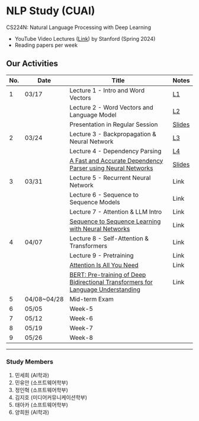 # NLP Study (CUAI)
CS224N: Natural Language Processing with Deep Learning

- YouTube Video Lectures ([Link](https://youtube.com/playlist?list=PLoROMvodv4rOaMFbaqxPDoLWjDaRAdP9D&si=r8djSieatiCCatQV)) by Stanford (Spring 2024)
- Reading papers per week

## Our Activities

| No.  | Date        | Title                          | Notes                          |
|------|-------------|--------------------------------|--------------------------------|
| 1    | 03/17 | Lecture 1 - Intro and Word Vectors         | [L1](https://shorturl.at/ADy2y) |
|      |       | Lecture 2 - Word Vectors and Language Model| [L2](https://shorturl.at/Lgzi8) |
|      |       | Presentation in Regular Session            | [Slides](https://shorturl.at/OwxX8)|
| 2    | 03/24 | Lecture 3 - Backpropagation & Neural Network | [L3](https://shorturl.at/t2CWH) |
|      |       | Lecture 4 - Dependency Parsing |[L4](https://shorturl.at/mC5qH) |
|      |       | [A Fast and Accurate Dependency Parser using Neural Networks](https://shorturl.at/h65Vi) | [Slides](https://shorturl.at/xtpUV) |
| 3    | 03/31 | Lecture 5 - Recurrent Neural Network | Link |
|      |       | Lecture 6 - Sequence to Sequence Models | Link |
|      |       | Lecture 7 - Attention & LLM Intro | Link |
|      |       | [Sequence to Sequence Learning with Neural Networks](https://shorturl.at/84JB0) | Link |
| 4    | 04/07 | Lecture 8 - Self-Attention & Transformers | Link |
|      |       | Lecture 9 - Pretraining | Link |
|      |       | [Attention Is All You Need](https://shorturl.at/wyOFy) | Link |
|      |       | [BERT: Pre-training of Deep Bidirectional Transformers for Language Understanding](https://rb.gy/k56507) | Link |
| 5    | 04/08~04/28 | Mid-term Exam  |                |
| 6    | 05/05 | Week-5  | |
| 7    | 05/12 | Week-6  | |
| 8    | 05/19 | Week-7  | |
| 9    | 05/26 | Week-8  | |

---
### Study Members
1. 민세희	(AI학과)	
2. 민유안	(소프트웨어학부)	
3. 정인혁	(소프트웨어학부)
4. 김지호	(미디어커뮤니케이션학부)	
5. 태아카	(소프트웨어학부)
6. 양희원	(AI학과)	
